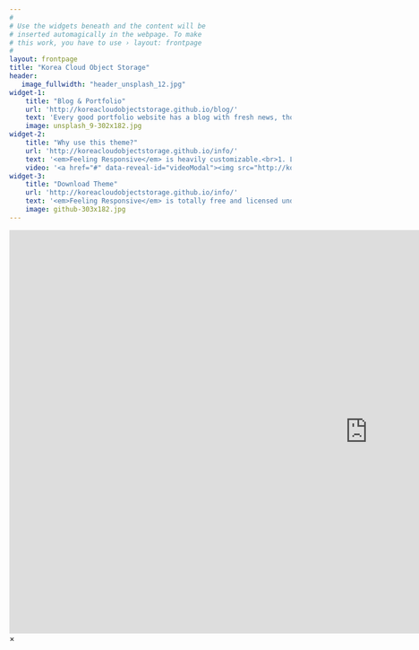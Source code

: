 ```yaml
---
#
# Use the widgets beneath and the content will be
# inserted automagically in the webpage. To make
# this work, you have to use › layout: frontpage
#
layout: frontpage
title: "Korea Cloud Object Storage"
header:
   image_fullwidth: "header_unsplash_12.jpg"
widget-1:
    title: "Blog & Portfolio"
    url: 'http://koreacloudobjectstorage.github.io/blog/'
    text: 'Every good portfolio website has a blog with fresh news, thoughts and develop&shy;ments of your activities. <em>Feeling Responsive</em> offers you a fully functional blog with an archive page to give readers a quick overview of all your posts.'
    image: unsplash_9-302x182.jpg
widget-2:
    title: "Why use this theme?"
    url: 'http://koreacloudobjectstorage.github.io/info/'
    text: '<em>Feeling Responsive</em> is heavily customizable.<br>1. Language-Support :)<br>2. Optimized for speed and it&#39;s responsive.<br>3. Built on <a href="http://foundation.zurb.com/">Foundation Framework</a>.<br>4. Seven different Headers.<br>5. Customizable navigation, footer,...'
    video: '<a href="#" data-reveal-id="videoModal"><img src="http://koreacloudobjectstorage.github.io/images/start-video-feeling-responsive-302x182.jpg" width="302" height="182" alt=""></a>'
widget-3:
    title: "Download Theme"
    url: 'http://koreacloudobjectstorage.github.io/info/'
    text: '<em>Feeling Responsive</em> is totally free and licensed under the MIT License. Make it your own and do with it what you want. Grab your copy or clone it at GitHub and start your website with it. Then tell me via Twitter <a href="http://twitter.com/phlow">@phlow</a>.'
    image: github-303x182.jpg
---
```



<div id="videoModal" class="reveal-modal large" data-reveal="">
  <div class="flex-video widescreen vimeo" style="display: block;">
    <iframe width="1280" height="720" src="https://www.youtube.com/embed/xgj9BA6qfIs" frameborder="0" allowfullscreen></iframe>
  </div>
  <a class="close-reveal-modal">&#215;</a>
</div>
